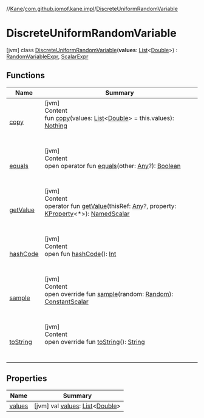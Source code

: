 //[Kane](../../index.md)/[com.github.jomof.kane.impl](../index.md)/[DiscreteUniformRandomVariable](index.md)



# DiscreteUniformRandomVariable  
 [jvm] class [DiscreteUniformRandomVariable](index.md)(**values**: [List](https://kotlinlang.org/api/latest/jvm/stdlib/kotlin.collections/-list/index.html)<[Double](https://kotlinlang.org/api/latest/jvm/stdlib/kotlin/-double/index.html)>) : [RandomVariableExpr](../-random-variable-expr/index.md), [ScalarExpr](../-scalar-expr/index.md)   


## Functions  
  
|  Name|  Summary| 
|---|---|
| <a name="com.github.jomof.kane.impl/DiscreteUniformRandomVariable/copy/#kotlin.collections.List[kotlin.Double]/PointingToDeclaration/"></a>[copy](copy.md)| <a name="com.github.jomof.kane.impl/DiscreteUniformRandomVariable/copy/#kotlin.collections.List[kotlin.Double]/PointingToDeclaration/"></a>[jvm]  <br>Content  <br>fun [copy](copy.md)(values: [List](https://kotlinlang.org/api/latest/jvm/stdlib/kotlin.collections/-list/index.html)<[Double](https://kotlinlang.org/api/latest/jvm/stdlib/kotlin/-double/index.html)> = this.values): [Nothing](https://kotlinlang.org/api/latest/jvm/stdlib/kotlin/-nothing/index.html)  <br><br><br>
| <a name="kotlin/Any/equals/#kotlin.Any?/PointingToDeclaration/"></a>[equals](../../com.github.jomof.kane.impl.types/-double-algebraic-type/index.md#%5Bkotlin%2FAny%2Fequals%2F%23kotlin.Any%3F%2FPointingToDeclaration%2F%5D%2FFunctions%2F-931635057)| <a name="kotlin/Any/equals/#kotlin.Any?/PointingToDeclaration/"></a>[jvm]  <br>Content  <br>open operator fun [equals](../../com.github.jomof.kane.impl.types/-double-algebraic-type/index.md#%5Bkotlin%2FAny%2Fequals%2F%23kotlin.Any%3F%2FPointingToDeclaration%2F%5D%2FFunctions%2F-931635057)(other: [Any](https://kotlinlang.org/api/latest/jvm/stdlib/kotlin/-any/index.html)?): [Boolean](https://kotlinlang.org/api/latest/jvm/stdlib/kotlin/-boolean/index.html)  <br><br><br>
| <a name="com.github.jomof.kane.impl/DiscreteUniformRandomVariable/getValue/#kotlin.Any?#kotlin.reflect.KProperty[*]/PointingToDeclaration/"></a>[getValue](get-value.md)| <a name="com.github.jomof.kane.impl/DiscreteUniformRandomVariable/getValue/#kotlin.Any?#kotlin.reflect.KProperty[*]/PointingToDeclaration/"></a>[jvm]  <br>Content  <br>operator fun [getValue](get-value.md)(thisRef: [Any](https://kotlinlang.org/api/latest/jvm/stdlib/kotlin/-any/index.html)?, property: [KProperty](https://kotlinlang.org/api/latest/jvm/stdlib/kotlin.reflect/-k-property/index.html)<*>): [NamedScalar](../-named-scalar/index.md)  <br><br><br>
| <a name="kotlin/Any/hashCode/#/PointingToDeclaration/"></a>[hashCode](../../com.github.jomof.kane.impl.types/-double-algebraic-type/index.md#%5Bkotlin%2FAny%2FhashCode%2F%23%2FPointingToDeclaration%2F%5D%2FFunctions%2F-931635057)| <a name="kotlin/Any/hashCode/#/PointingToDeclaration/"></a>[jvm]  <br>Content  <br>open fun [hashCode](../../com.github.jomof.kane.impl.types/-double-algebraic-type/index.md#%5Bkotlin%2FAny%2FhashCode%2F%23%2FPointingToDeclaration%2F%5D%2FFunctions%2F-931635057)(): [Int](https://kotlinlang.org/api/latest/jvm/stdlib/kotlin/-int/index.html)  <br><br><br>
| <a name="com.github.jomof.kane.impl/DiscreteUniformRandomVariable/sample/#kotlin.random.Random/PointingToDeclaration/"></a>[sample](sample.md)| <a name="com.github.jomof.kane.impl/DiscreteUniformRandomVariable/sample/#kotlin.random.Random/PointingToDeclaration/"></a>[jvm]  <br>Content  <br>open override fun [sample](sample.md)(random: [Random](https://kotlinlang.org/api/latest/jvm/stdlib/kotlin.random/-random/index.html)): [ConstantScalar](../-constant-scalar/index.md)  <br><br><br>
| <a name="com.github.jomof.kane.impl/DiscreteUniformRandomVariable/toString/#/PointingToDeclaration/"></a>[toString](to-string.md)| <a name="com.github.jomof.kane.impl/DiscreteUniformRandomVariable/toString/#/PointingToDeclaration/"></a>[jvm]  <br>Content  <br>open override fun [toString](to-string.md)(): [String](https://kotlinlang.org/api/latest/jvm/stdlib/kotlin/-string/index.html)  <br><br><br>


## Properties  
  
|  Name|  Summary| 
|---|---|
| <a name="com.github.jomof.kane.impl/DiscreteUniformRandomVariable/values/#/PointingToDeclaration/"></a>[values](values.md)| <a name="com.github.jomof.kane.impl/DiscreteUniformRandomVariable/values/#/PointingToDeclaration/"></a> [jvm] val [values](values.md): [List](https://kotlinlang.org/api/latest/jvm/stdlib/kotlin.collections/-list/index.html)<[Double](https://kotlinlang.org/api/latest/jvm/stdlib/kotlin/-double/index.html)>   <br>

